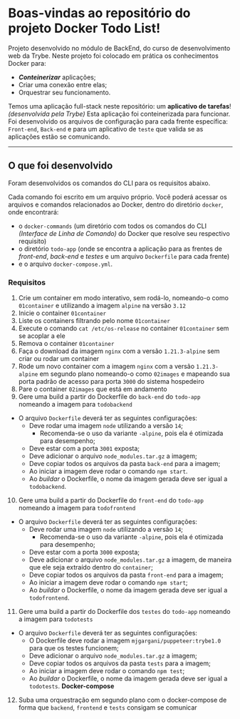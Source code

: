 # Boas-vindas ao repositório do projeto Docker Todo List!

Projeto desenvolvido no módulo de BackEnd, do curso de desenvolvimento web da Trybe.
Neste projeto foi colocado em prática os conhecimentos Docker para:
- **_Conteinerizar_** aplicações;
- Criar uma conexão entre elas;
- Orquestrar seu funcionamento.

Temos uma aplicação full-stack neste repositório: um **aplicativo de tarefas**! _(desenvolvida pela Trybe)_
Esta aplicação foi conteinerizada para funcionar. Foi desenvolvido os arquivos de configuração para cada frente específica: `Front-end`, `Back-end` e para um aplicativo de `teste` que valida se as aplicações estão se comunicando.

---
## O que foi desenvolvido

Foram desenvolvidos os comandos do CLI para os requisitos abaixo.

Cada comando foi escrito em um arquivo próprio. Você poderá acessar os arquivos e comandos relacionados ao Docker, dentro do diretório `docker`, onde encontrará:
- o `docker-commands` (um diretório com todos os comandos do CLI *(Interface de Linha de Comando)* do Docker que resolve seu respectivo requisito)
- o diretório `todo-app` (onde se encontra a aplicação para as frentes de _front-end_, _back-end_ e _testes_ e um arquivo `Dockerfile` para cada frente)
- e o arquivo `docker-compose.yml`.

### Requisitos

1. Crie um container em modo interativo, sem rodá-lo, nomeando-o como `01container` e utilizando a imagem `alpine` na versão `3.12`
2. Inicie o container `01container`
3. Liste os containers filtrando pelo nome `01container`
4. Execute o comando `cat /etc/os-release` no container `01container` sem se acoplar a ele
5. Remova o container `01container`
6. Faça o download da imagem `nginx` com a versão `1.21.3-alpine` sem criar ou rodar um container
7. Rode um novo container com a imagem  `nginx` com a versão `1.21.3-alpine` em segundo plano nomeando-o como `02images` e mapeando sua porta padrão de acesso para porta `3000` do sistema hospedeiro
8. Pare o container `02images` que está em andamento
9. Gere uma build a partir do Dockerfile do `back-end` do `todo-app` nomeando a imagem para `todobackend`
- O arquivo `Dockerfile` deverá ter as seguintes configurações:
  - Deve rodar uma imagem `node` utilizando a versão `14`;
    - Recomenda-se o uso da variante `-alpine`, pois ela é otimizada para desempenho;
  - Deve estar com a porta `3001` exposta;
  - Deve adicionar o arquivo `node_modules.tar.gz` a imagem;
  - Deve copiar todos os arquivos da pasta `back-end` para a imagem;
  - Ao iniciar a imagem deve rodar o comando `npm start`.
  - Ao *buildar* o Dockerfile, o nome da imagem gerada deve ser igual a `todobackend`.
10. Gere uma build a partir do Dockerfile do `front-end` do `todo-app` nomeando a imagem para `todofrontend`
- O arquivo `Dockerfile` deverá ter as seguintes configurações:
  - Deve rodar uma imagem `node` utilizando a versão `14`;
    - Recomenda-se o uso da variante `-alpine`, pois ela é otimizada para desempenho;
  - Deve estar com a porta `3000` exposta;
  - Deve adicionar o arquivo `node_modules.tar.gz` a imagem, de maneira que ele seja extraído dentro do `container`;
  - Deve copiar todos os arquivos da pasta `front-end` para a imagem;
  - Ao iniciar a imagem deve rodar o comando `npm start`;
  - Ao *buildar* o Dockerfile, o nome da imagem gerada deve ser igual a `todofrontend`.
11. Gere uma build a partir do Dockerfile dos `testes` do `todo-app` nomeando a imagem para `todotests`
- O arquivo `Dockerfile` deverá ter as seguintes configurações:
  - O Dockerfile deve rodar a imagem `mjgargani/puppeteer:trybe1.0` para que os testes funcionem;
  - Deve adicionar o arquivo `node_modules.tar.gz` a imagem;
  - Deve copiar todos os arquivos da pasta `tests` para a imagem;
  - Ao iniciar a imagem deve rodar o comando `npm test`;
  - Ao *buildar* o Dockerfile, o nome da imagem gerada deve ser igual a `todotests`.
**Docker-compose**
12. Suba uma orquestração em segundo plano com o docker-compose de forma que `backend`, `frontend` e `tests` consigam se comunicar
